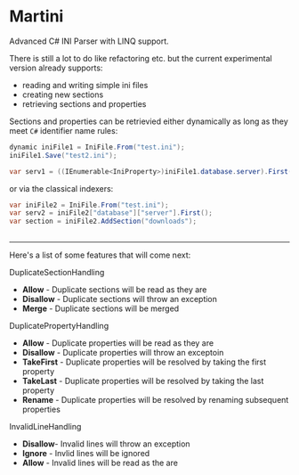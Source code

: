 # Martini
Advanced C# INI Parser with LINQ support.

There is still a lot to do like refactoring etc. but the current experimental version already supports:
- reading and writing simple ini files
- creating new sections
- retrieving sections and properties

Sections and properties can be retrievied either dynamically as long as they meet `C#` identifier name rules:

```c#
dynamic iniFile1 = IniFile.From("test.ini");
iniFile1.Save("test2.ini");

var serv1 = ((IEnumerable<IniProperty>)iniFile1.database.server).First();
```

or via the classical indexers:

```c#
var iniFile2 = IniFile.From("test.ini");
var serv2 = iniFile2["database"]["server"].First();
var section = iniFile2.AddSection("downloads");
            
``` 

---

Here's a list of some features that will come next:

DuplicateSectionHandling
- **Allow** - Duplicate sections will be read as they are
- **Disallow** - Duplicate sections will throw an exception
- **Merge** - Duplicate sections will be merged

DuplicatePropertyHandling
- **Allow** - Duplicate properties will be read as they are
- **Disallow** - Duplicate properties will throw an exceptoin
- **TakeFirst** - Duplicate properties will be resolved by taking the first property
- **TakeLast** - Duplicate properties will be resolved by taking the last property
- **Rename** - Duplicate properties will be resolved by renaming subsequent properties

InvalidLineHandling
- **Disallow**- Invalid lines will throw an exception
- **Ignore** - Invlid lines will be ignored
- **Allow** - Invalid lines will be read as the are
